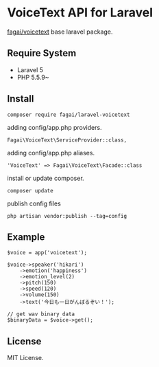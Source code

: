 # VoiceText API for Laravel

[fagai/voicetext](https://github.com/fagai/php-voicetext) base laravel package.

## Require System

* Laravel 5
* PHP 5.5.9~

## Install

```
composer require fagai/laravel-voicetext
```

adding config/app.php providers.
```
Fagai\VoiceText\ServiceProvider::class,
```

adding config/app.php aliases.
```
'VoiceText' => Fagai\VoiceText\Facade::class
```

install or update composer.
```
composer update
```

publish config files
```
php artisan vendor:publish --tag=config
```

## Example

```
$voice = app('voicetext');

$voice->speaker('hikari')
	->emotion('happiness')
	->emotion_level(2)
	->pitch(150)
	->speed(120)
	->volume(150)
	->text('今日も一日がんばるぞい！');

// get wav binary data
$binaryData = $voice->get();
```

## License

MIT License.